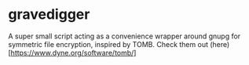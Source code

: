 # gravedigger

A super small script acting as a convenience wrapper around gnupg for symmetric file encryption, inspired by TOMB. Check them out (here)[https://www.dyne.org/software/tomb/]